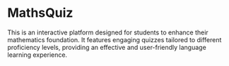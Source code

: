 # MathsQuiz
This is an interactive platform designed for students to enhance their mathematics foundation. It features engaging quizzes tailored to different proficiency levels, providing an effective and user-friendly language learning experience.
